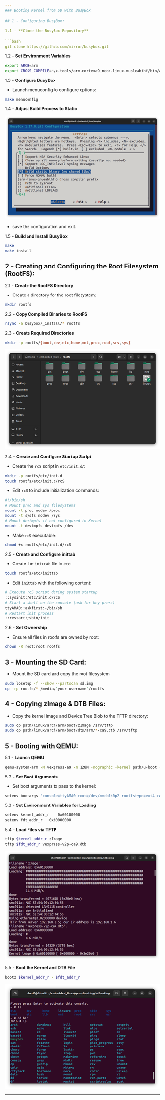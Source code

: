 ```yaml
---
### Booting Kernel from SD with BusyBox

## 1 - Configuring BusyBox:

1.1 - **Clone the BusyBox Repository**

```bash
git clone https://github.com/mirror/busybox.git
```

1.2 - **Set Environment Variables**

```bash
export ARCH=arm
export CROSS_COMPILE=~/x-tools/arm-cortexa9_neon-linux-musleabihf/bin/arm-cortexa9_neon-linux-musleabihf-
```

1.3 - **Configure BusyBox**

 - Launch menuconfig to configure options:

```bash
make menuconfig
```

1.4 - **Adjust Build Process to Static**


![Menuconfig Screenshot](https://github.com/Khedr05/ITI_Android_Automotive_Track/blob/main/04_Embedded_Linux/00_Tasks/03_bootingRootfsViaSd/img/00_menuConfig.png) 


 - save the configuration and exit.

1.5 - **Build and Install BusyBox**

```bash
make
make install
```

## 2 - Creating and Configuring the Root Filesystem (RootFS):

2.1 - **Create the RootFS Directory**

 - Create a directory for the root filesystem:

```bash
mkdir rootfs
```

2.2 - **Copy Compiled Binaries to RootFS**

```bash
rsync -a busybox/_install/* rootfs
```

2.3 - **Create Required Directories**

```bash
mkdir -p rootfs/{boot,dev,etc,home,mnt,proc,root,srv,sys}
```


![RootFS Directory Structure](https://github.com/Khedr05/ITI_Android_Automotive_Track/blob/main/04_Embedded_Linux/00_Tasks/03_bootingRootfsViaSd/img/01_rootfs.png) 


2.4 - **Create and Configure Startup Script**

 - Create the `rcS` script in `etc/init.d/`:

```bash
mkdir -p rootfs/etc/init.d
touch rootfs/etc/init.d/rcS
```

 - Edit `rcS` to include initialization commands:

```bash
#!/bin/sh
# Mount proc and sys filesystems
mount -t proc nodev /proc
mount -t sysfs nodev /sys
# Mount devtmpfs if not configured in Kernel
mount -t devtmpfs devtmpfs /dev
```

 - Make `rcS` executable:

```bash
chmod +x rootfs/etc/init.d/rcS
```

2.5 - **Create and Configure inittab**

 - Create the `inittab` file in `etc`:

```bash
touch rootfs/etc/inittab
```

 - Edit `inittab` with the following content:

```bash
# Execute rcS script during system startup
::sysinit:/etc/init.d/rcS
# Start a shell on the console (ask for key press)
ttyAMA0::askfirst:-/bin/sh
# Restart init process
::restart:/sbin/init
```

2.6 - **Set Ownership**

 - Ensure all files in rootfs are owned by root:

```bash
chown -R root:root rootfs
```

## 3 - Mounting the SD Card:

 - Mount the SD card and copy the root filesystem:

```bash
sudo losetup -f --show --partscan sd.img
cp -rp rootfs/* /media/`your username`/rootfs
```

## 4 - Copying zImage & DTB Files:

 - Copy the kernel image and Device Tree Blob to the TFTP directory:

```bash
sudo cp path/linux/arch/arm/boot/zImage /srv/tftp
sudo cp path/linux/arch/arm/boot/dts/arm/*-ca9.dtb /srv/tftp
```

## 5 - Booting with QEMU:

5.1 - **Launch QEMU**

```bash
qemu-system-arm -M vexpress-a9 -m 128M -nographic -kernel path/u-boot -sd path/sd.img
```

5.2 - **Set Boot Arguments**

 - Set boot arguments to pass to the kernel:

```bash
setenv bootargs 'console=ttyAMA0 root=/dev/mmcblk0p2 rootfstype=ext4 rw rootwait init=/sbin/init'
```

5.3 - **Set Environment Variables for Loading**

```bash
setenv kernel_addr_r	0x60100000 
setenv fdt_addr_r	0x60000000
```

5.4 - **Load Files via TFTP**

```bash
tftp $kernel_addr_r zImage
tftp $fdt_addr_r vexpress-v2p-ca9.dtb
```


![Loading Files Screenshot](https://github.com/Khedr05/ITI_Android_Automotive_Track/blob/main/04_Embedded_Linux/00_Tasks/03_bootingRootfsViaSd/img/02_loadingFiles.png)


5.5 - **Boot the Kernel and DTB File**

```bash
bootz $kernel_addr_r - $fdt_addr_r
```


![Kernel Start Screenshot](https://github.com/Khedr05/ITI_Android_Automotive_Track/blob/main/04_Embedded_Linux/00_Tasks/03_bootingRootfsViaSd/img/03_kernelStart.png)

---
```

